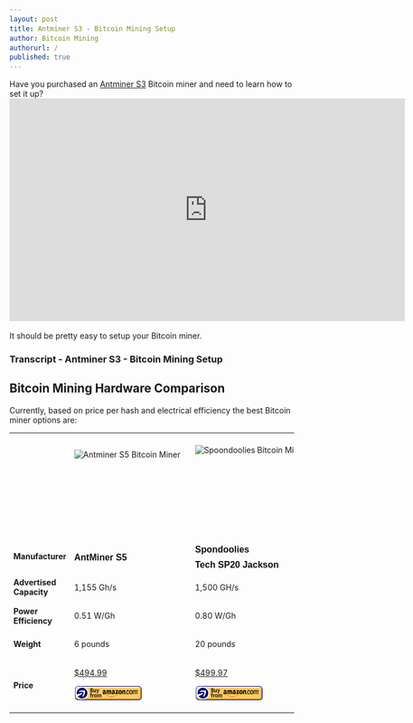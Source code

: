 ```yaml
---
layout: post
title: Antminer S3 - Bitcoin Mining Setup
author: Bitcoin Mining
authorurl: /
published: true
---
```



<p>Have you purchased an <A href="http://www.runtogold.com/1155ghsantminerbitcoinminer">Antminer S3</a> Bitcoin miner and need to learn how to set it up?
<iframe width="700" height="394" src="https://www.youtube.com/embed/4RBt2LPMEZY" frameborder="0" allowfullscreen></iframe>
<p>It should be pretty easy to setup your Bitcoin miner.

### Transcript - Antminer S3 - Bitcoin Mining Setup


<h2>Bitcoin Mining Hardware Comparison</h2>
<p>Currently, based on price per hash and electrical efficiency the best Bitcoin miner options are:
<div id="tableMainWrapper"><div id="tableWrapper" style="width: 100%;"><table id="vsTable"><tbody class=""><tr class=""><td class="cat title" style="width: 25%;"></td><td class="title" style="width: 25%;"><div class=""></div></td><td class="title" style="width: 25%;"></td><td class="title" style="width: 25%;"></td></tr><tr class="second"><td class="cat" style="width: 280px;"></td><td style="width: 281px;" class="text"><div><p><img style="display: block; margin-left: auto; margin-right: auto;" src="https://www.bitcoinmining.com/images/bitcoin-miner-antminer-s5.jpg" alt="Antminer S5 Bitcoin Miner" width="200" height="133"></p></div></td><td style="width: 280px;" class="text"><div><p><img style="display: block; margin-left: auto; margin-right: auto;" src="https://www.bitcoinmining.com/images/bitcoin-miner-spondoolies.jpg" alt="Spoondoolies Bitcoin Miner" width="200" height="150"></p></div></td><td style="width: 280px;" class="text"><div><p><img style="display: block; margin-left: auto; margin-right: auto;" src="https://www.bitcoinmining.com/images/bitcoin-miner-bitfury-usb.jpg" alt="Bitfury USB Bitcoin Miner" width="200" height="111"></p></div></td></tr><tr><td class="cat" style="width: 25%;"><div class=""><b>Manufacturer</b></div></td><td style="width: 25%;" class="text"><div><h1 id="title" class="a-size-large a-spacing-none" style="box-sizing: border-box; padding: 0px; margin-top: 0px; margin-right: 0px; margin-left: 0px; font-family: Arial, sans-serif; text-rendering: optimizeLegibility; font-weight: 400; color: #111111; margin-bottom: 0px !important; font-size: 21px !important; line-height: 1.3 !important;"><strong><span id="productTitle" class="a-size-large" style="box-sizing: border-box; text-rendering: optimizeLegibility; line-height: 1.3 !important; font-size: 16px;">AntMiner S5</span></strong></h1></div></td><td style="width: 25%;" class="text"><div><h1 id="title" class="a-size-large a-spacing-none" style="box-sizing: border-box; padding: 0px; margin-top: 0px; margin-right: 0px; margin-left: 0px; font-family: Arial, sans-serif; text-rendering: optimizeLegibility; font-weight: 400; color: #111111; margin-bottom: 0px !important; font-size: 21px !important; line-height: 1.3 !important;"><strong><span id="productTitle" class="a-size-large" style="box-sizing: border-box; text-rendering: optimizeLegibility; line-height: 1.3 !important; font-size: 16px;">Spondoolies</span></strong></h1>
<h1 class="a-size-large a-spacing-none" style="box-sizing: border-box; padding: 0px; margin-top: 0px; margin-right: 0px; margin-left: 0px; font-family: Arial, sans-serif; text-rendering: optimizeLegibility; font-weight: 400; color: #111111; margin-bottom: 0px !important; font-size: 21px !important; line-height: 1.3 !important;"><strong><span id="productTitle" class="a-size-large" style="box-sizing: border-box; text-rendering: optimizeLegibility; line-height: 1.3 !important; font-size: 16px;">Tech SP20 Jackson</span></strong></h1></div></td><td style="width: 25%;" class="text"><div><h1 id="title" class="a-size-large a-spacing-none" style="box-sizing: border-box; padding: 0px; margin-top: 0px; margin-right: 0px; margin-left: 0px; font-family: Arial, sans-serif; text-rendering: optimizeLegibility; font-weight: 400; color: #111111; margin-bottom: 0px !important; font-size: 21px !important; line-height: 1.3 !important;"><strong><span style="font-size: 16px;"><span id="productTitle" class="a-size-large" style="box-sizing: border-box; text-rendering: optimizeLegibility; line-height: 1.3 !important;"></span><span style="line-height: 1.3;">BPMC Red Fury USB</span><span class="a-size-large" style="box-sizing: border-box; text-rendering: optimizeLegibility; line-height: 1.3 !important;"><br></span></span></strong></h1>
<h1 class="a-size-large a-spacing-none" style="box-sizing: border-box; padding: 0px; margin-top: 0px; margin-right: 0px; margin-left: 0px; font-family: Arial, sans-serif; text-rendering: optimizeLegibility; font-weight: 400; color: #111111; margin-bottom: 0px !important; font-size: 21px !important; line-height: 1.3 !important;"><strong><span style="font-size: 16px;"><span id="productTitle" class="a-size-large" style="box-sizing: border-box; text-rendering: optimizeLegibility; line-height: 1.3 !important;"></span></span></strong></h1></div></td></tr><tr class="second"><td class="cat" style="width: 25%;"><b>Advertised Capacity</b></td><td style="width: 25%;" class="text"><div><p>1,155 Gh/s</p></div></td><td style="width: 25%;" class="text"><div><p>1,500 GH/s</p></div></td><td style="width: 25%;" class="text"><div><p>2.5 GH/s</p></div></td></tr><tr><td class="cat" style="width: 25%;"><b>Power Efficiency</b></td><td style="width: 25%;" class="text"><div><p>0.51 W/Gh</p></div></td><td style="width: 25%;" class="text"><div><p>0.80 W/Gh</p></div></td><td style="width: 25%;" class="text"><div><p>1.00 W/Gh</p></div></td></tr><tr class="second"><td class="cat" style="width: 25%;"><b>Weight</b></td><td style="width: 25%;" class="text"><div><p>6 pounds</p></div></td><td style="width: 25%;" class="text"><div><p>20 pounds</p></div></td><td style="width: 25%;" class="text"><div><p>1.6 ounces</p></div></td></tr><tr><td class="cat" style="width: 25%;"><b>Price</b></td><td style="width: 25%;" class="text"><div><p><a href="http://www.runtogold.com/1155ghsantminerbitcoinminer" target="_blank">$494.99</a><p><a href="http://www.runtogold.com/1155ghsantminerbitcoinminer"><img border="0" alt="Buy Antminer S5 bitcoin miner" src="/images/buy-from-amazon.gif" width="120" height="28"></a></p></div></td><td style="width: 25%;" class="text"><div><p><a href="http://www.runtogold.com/17thsspondooliesbitcoinminer" target="_blank">$499.97</a><p><a href="http://www.runtogold.com/17thsspondooliesbitcoinminer"><img border="0" alt="Buy Spondoolies bitcoin miner" src="/images/buy-from-amazon.gif" width="120" height="28"></a></p></div></td><td style="width: 25%;" class="text"><div><p><a href="http://www.runtogold.com/2ghsbitfuryusbbitcoinminer" target="_blank">$33.87</a><p><a href="http://www.runtogold.com/2ghsbitfuryusbbitcoinminer"><img border="0" alt="Buy Bitfury bitcoin miner" src="/images/buy-from-amazon.gif" width="120" height="28"></a></p></div></td></tr></tbody></table></div>